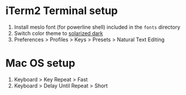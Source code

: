 # iTerm2 Terminal setup
1. Install meslo font (for powerline shell) included in the `fonts` directory
2. Switch color theme to [solarized dark](https://github.com/altercation/solarized/tree/master/iterm2-colors-solarized)
3. Preferences > Profiles > Keys > Presets > Natural Text Editing

# Mac OS setup
1. Keyboard > Key Repeat > Fast
1. Keyboard > Delay Until Repeat > Short
